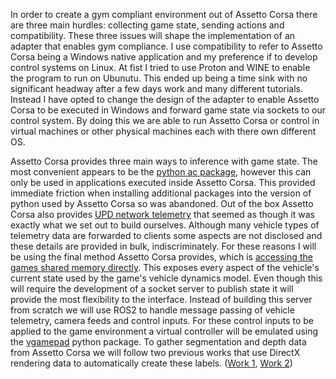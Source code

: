In order to create a gym compliant environment out of Assetto Corsa there are three main hurdles: collecting game state, sending actions and compatibility.
These three issues will shape the implementation of an adapter that enables gym compliance.
I use compatibility to refer to Assetto Corsa being a Windows native application and my preference if to develop control systems on Linux.
At fist I tried to use Proton and WINE to enable the program to run on Ubunutu.
This ended up being a time sink with no significant headway after a few days work and many different tutorials.
Instead I have opted to change the design of the adapter to enable Assetto Corsa to be executed in Windows and forward game state via sockets to our control system.
By doing this we are able to run Assetto Corsa or control in virtual machines or other physical machines each with there own different OS.

Assetto Corsa provides three main ways to inference with game state.
The most convenient appears to be the [python ac package](https://www.assettocorsa.net/forum/index.php?threads/python-doc-update-25-05-2017.517/), however this can only be used in applications executed inside Assetto Corsa.
This provided immediate friction when installing additional packages into the version of python used by Assetto Corsa so was abandoned.
Out of the box Assetto Corsa also provides [UPD network telemetry](https://www.assettocorsa.net/forum/index.php?threads/ac-udp-remote-telemetry-update-31-03-2016.222/) that seemed as though it was exactly what we set out to build ourselves.
Although many vehicle types of telemetry data are forwarded to clients some aspects are not disclosed and these details are provided in bulk, indiscriminately.
For these reasons I will be using the final method Assetto Corsa provides, which is [accessing the games shared memory directly](https://www.assettocorsa.net/forum/index.php?threads/acc-shared-memory-documentation.59965/).
This exposes every aspect of the vehicle's current state used by the game's vehicle dynamics model.
Even though this will require the development of a socket server to publish state it will provide the most flexibility to the interface.
Instead of building this server from scratch we will use ROS2 to handle message passing of vehicle telemetry, camera feeds and control inputs.
For these control inputs to be applied to the game environment a virtual controller will be emulated using the [vgamepad](https://pypi.org/project/vgamepad/) python package.
To gather segmentation and depth data from Assetto Corsa we will follow two previous works that use DirectX rendering data to automatically create these labels. ([Work 1](https://download.visinf.tu-darmstadt.de/data/from_games/), [Work 2](https://openaccess.thecvf.com/content_cvpr_2018/papers/Krahenbuhl_Free_Supervision_From_CVPR_2018_paper.pdf))



